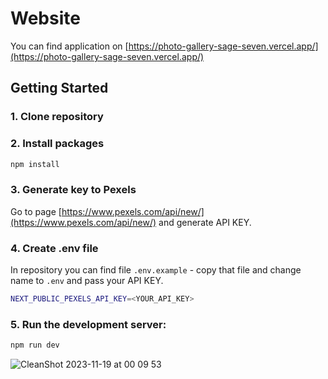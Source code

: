 # Website
You can find application on [https://photo-gallery-sage-seven.vercel.app/](https://photo-gallery-sage-seven.vercel.app/)

## Getting Started

### 1. Clone repository
### 2. Install packages
```bash
npm install
```

### 3. Generate key to Pexels
Go to page [https://www.pexels.com/api/new/](https://www.pexels.com/api/new/) and generate API KEY.

### 4. Create .env file
In repository you can find file `.env.example` - copy that file and change name to `.env` and pass your API KEY.
```bash
NEXT_PUBLIC_PEXELS_API_KEY=<YOUR_API_KEY>
```
### 5. Run the development server:
```bash
npm run dev
```
![CleanShot 2023-11-19 at 00 09 53](https://github.com/pmatyjasik/photo-gallery/assets/73366069/7eb91539-987d-452b-9c35-97f729e311b9)
